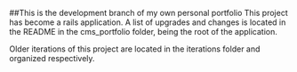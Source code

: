##This is the development branch of my own personal portfolio
This project has become a rails application. A list of upgrades and changes is located in the README in the cms_portfolio folder, being the root of the application.

Older iterations of this project are located in the iterations folder and organized respectively.
